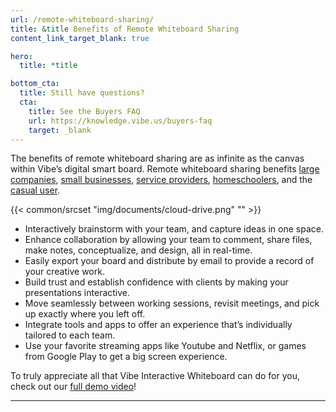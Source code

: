 ```yaml
---
url: /remote-whiteboard-sharing/
title: &title Benefits of Remote Whiteboard Sharing
content_link_target_blank: true

hero:
  title: *title

bottom_cta:
  title: Still have questions?
  cta:
    title: See the Buyers FAQ
    url: https://knowledge.vibe.us/buyers-faq
    target: _blank
---
```


The benefits of remote whiteboard sharing are as infinite as the canvas within Vibe’s digital smart board. Remote whiteboard sharing benefits [large companies][1], [small businesses][2], [service providers][3], [homeschoolers][4], and the [casual user][5].

[1]: https://vibe.us/lp/scenario-remote/
[2]: https://vibe.us/lp/scenario-meeting/
[3]: https://vibe.us/lp/scenario-presenting/
[4]: https://vibe.us/lp/scenario-distance-learning/
[5]: https://vibe.us/lp/scenario-entertainment/

{{< common/srcset "img/documents/cloud-drive.png" "" >}}

- Interactively brainstorm with your team, and capture ideas in one space.
- Enhance collaboration by allowing your team to comment, share files, make notes, conceptualize, and design, all in real-time.
- Easily export your board and distribute by email to provide a record of your creative work.
- Build trust and establish confidence with clients by making your presentations interactive.
- Move seamlessly between working sessions, revisit meetings, and pick up exactly where you left off.
- Integrate tools and apps to offer an experience that’s individually tailored to each team.
- Use your favorite streaming apps like Youtube and Netflix, or games from Google Play to get a big screen experience.

To truly appreciate all that Vibe Interactive Whiteboard can do for you, check out our [full demo video][6]!

[6]: https://vibe.us/demo/

---
